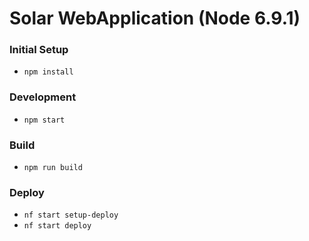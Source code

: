 # Solar WebApplication (Node 6.9.1)

### Initial Setup
* `npm install`

### Development
* `npm start`

### Build
* `npm run build`

### Deploy
* `nf start setup-deploy`
* `nf start deploy`
